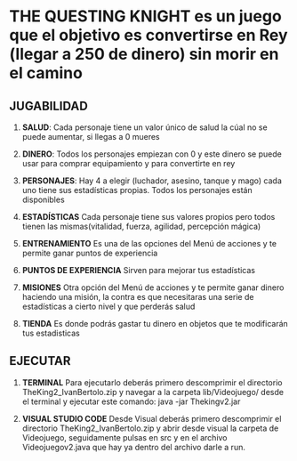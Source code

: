 # THE QUESTING KNIGHT es un juego que el objetivo es convertirse en Rey (llegar a 250 de dinero) sin morir en el camino

## JUGABILIDAD

1. **SALUD**:
Cada personaje tiene un valor único de salud la cúal no se puede aumentar, si llegas a 0 mueres

2. **DINERO**:
Todos los personajes empiezan con 0 y este dinero se puede usar para comprar equipamiento y para convertirte en rey

3. **PERSONAJES**:
Hay 4 a elegir (luchador, asesino, tanque y mago) cada uno tiene sus estadísticas propias. Todos los personajes están disponibles

4. **ESTADÍSTICAS**
Cada personaje tiene sus valores propios pero todos tienen las mismas(vitalidad, fuerza, agilidad, percepción mágica)

5. **ENTRENAMIENTO**
Es una de las opciones del Menú de acciones y te permite ganar puntos de experiencia

6. **PUNTOS DE EXPERIENCIA**
Sirven para mejorar tus estadísticas

7. **MISIONES**
Otra opción del Menú de acciones y te permite ganar dinero haciendo una misión, la contra es que necesitaras una serie de estadísticas a cierto nivel y que perderás salud

8. **TIENDA**
Es donde podrás gastar tu dinero en objetos que te modificarán tus estadisticas

## EJECUTAR

1. **TERMINAL**
Para ejecutarlo deberás primero descomprimir el directorio TheKing2_IvanBertolo.zip y navegar a la carpeta lib/Videojuego/ desde el terminal y ejecutar este comando:
java -jar Thekingv2.jar

2. **VISUAL STUDIO CODE**
Desde Visual deberás primero descomprimir el directorio TheKing2_IvanBertolo.zip y abrir desde visual la carpeta de Videojuego, seguidamente pulsas en src y en el archivo Videojuegov2.java que hay ya dentro del archivo darle a run.